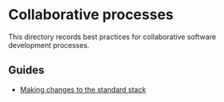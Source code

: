 # Collaborative processes

This directory records best practices for collaborative software development
processes.

## Guides

- [Making changes to the standard stack](./stack-changes.md)
